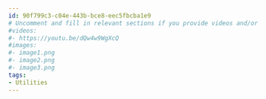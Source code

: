 ```yaml
---
id: 90f799c3-c04e-443b-bce8-eec5fbcba1e9
# Uncomment and fill in relevant sections if you provide videos and/or images
#videos:
#- https://youtu.be/dQw4w9WgXcQ
#images:
#- image1.png
#- image2.png
#- image3.png
tags:
- Utilities
---
```

